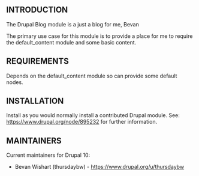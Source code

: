 ## INTRODUCTION

The Drupal Blog module is a just a blog for me, Bevan

The primary use case for this module is to provide a place for me to
require the default_content module and some basic content.

## REQUIREMENTS

Depends on the default_content module so can provide some default nodes.

## INSTALLATION

Install as you would normally install a contributed Drupal module.
See: https://www.drupal.org/node/895232 for further information.


## MAINTAINERS

Current maintainers for Drupal 10:

- Bevan Wishart (thursdaybw) - https://www.drupal.org/u/thursdaybw

